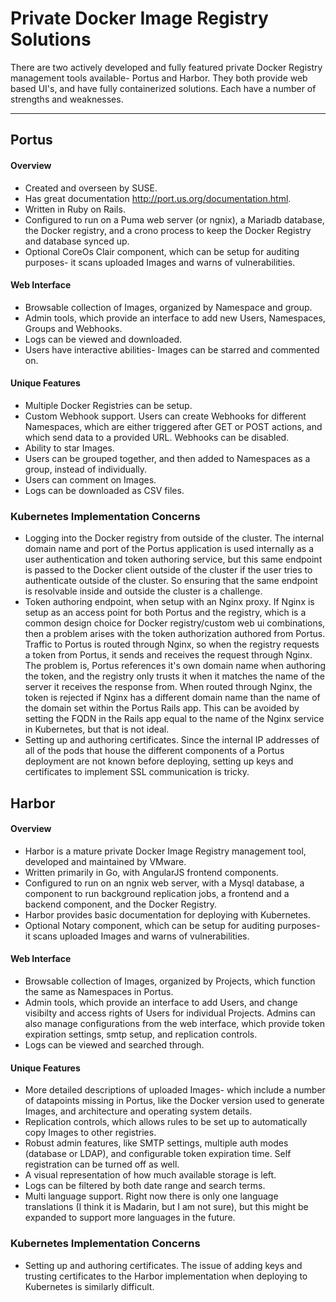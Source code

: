 # Private Docker Image Registry Solutions

There are two actively developed and fully featured private Docker Registry management tools available- Portus and Harbor. They 
both provide web based UI's, and have fully containerized solutions. Each have a number of strengths and weaknesses. 

---

## Portus

#### Overview

- Created and overseen by SUSE.
- Has great documentation http://port.us.org/documentation.html.
- Written in Ruby on Rails.
- Configured to run on a Puma web server (or ngnix), a Mariadb database, the Docker registry, and a crono process to keep the 
Docker Registry and database synced up.
- Optional CoreOs Clair component, which can be setup for auditing purposes- it scans uploaded Images and warns of 
vulnerabilities.

#### Web Interface

- Browsable collection of Images, organized by Namespace and group.
- Admin tools, which provide an interface to add new Users, Namespaces, Groups and Webhooks.
- Logs can be viewed and downloaded.
- Users have interactive abilities- Images can be starred and commented on.

#### Unique Features

- Multiple Docker Registries can be setup.
- Custom Webhook support. Users can create Webhooks for different Namespaces, which are either triggered after GET or POST
actions, and which send data to a provided URL. Webhooks can be disabled.
- Ability to star Images.
- Users can be grouped together, and then added to Namespaces as a group, instead of individually.
- Users can comment on Images.
- Logs can be downloaded as CSV files.

### Kubernetes Implementation Concerns

- Logging into the Docker registry from outside of the cluster. The internal domain name and port of the Portus application 
is used internally as a user authentication and token authoring service, but this same endpoint is passed to the Docker 
client outside of the cluster if the user tries to authenticate outside of the cluster. So ensuring that the same endpoint 
is resolvable inside and outside the cluster is a challenge.
- Token authoring endpoint, when setup with an Nginx proxy. If Nginx is setup as an access point for both Portus and the
registry, which is a common design choice for Docker registry/custom web ui combinations, then a problem arises with the
token authorization authored from Portus. Traffic to Portus is routed through Nginx, so when the registry requests a token
from Portus, it sends and receives the request through Nginx. The problem is, Portus references it's own domain name
when authoring the token, and the registry only trusts it when it matches the name of the server it receives the response
from. When routed through Nginx, the token is rejected if Nginx has a different domain name than the name of the domain
set within the Portus Rails app. This can be avoided by setting the FQDN in the Rails app equal to the name of the Nginx
service in Kubernetes, but that is not ideal.
- Setting up and authoring certificates. Since the internal IP addresses of all of the pods that house the different
components of a Portus deployment are not known before deploying, setting up keys and certificates to implement SSL 
communication is tricky.

## Harbor

#### Overview

- Harbor is a mature private Docker Image Registry management tool, developed and maintained by VMware. 
- Written primarily in Go, with AngularJS frontend components.
- Configured to run on an ngnix web server, with a Mysql database, a component to run background replication jobs, a frontend 
and a backend component, and the Docker Registry.
- Harbor provides basic documentation for deploying with Kubernetes.
- Optional Notary component, which can be setup for auditing purposes- it scans uploaded Images and warns of vulnerabilities.

#### Web Interface

- Browsable collection of Images, organized by Projects, which function the same as Namespaces in Portus.
- Admin tools, which provide an interface to add Users, and change visibilty and access rights of Users for individual 
Projects. Admins can also manage configurations from the web interface, which provide token expiration settings, smtp setup, 
and replication controls. 
- Logs can be viewed and searched through.

#### Unique Features

- More detailed descriptions of uploaded Images- which include a number of datapoints missing in Portus, like the Docker 
version used to generate Images, and architecture and operating system details.
- Replication controls, which allows rules to be set up to automatically copy Images to other registries.
- Robust admin features, like SMTP settings, multiple auth modes (database or LDAP), and configurable token expiration time. 
Self registration can be turned off as well.
- A visual representation of how much available storage is left.
- Logs can be filtered by both date range and search terms.
- Multi language support. Right now there is only one language translations (I think it is Madarin, but I am not sure), but 
this might be expanded to support more languages in the future.

### Kubernetes Implementation Concerns

- Setting up and authoring certificates. The issue of adding keys and trusting certificates to the Harbor implementation
when deploying to Kubernetes is similarly difficult.
